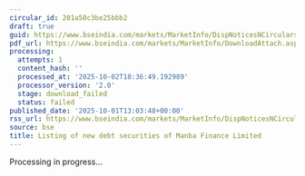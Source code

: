 ```yaml
---
circular_id: 201a50c3be25bbb2
draft: true
guid: https://www.bseindia.com/markets/MarketInfo/DispNoticesNCirculars.aspx?Noticeid={856CF54D-468B-49B6-8369-9E85B28981D2}&noticeno=20251001-60&dt=10/01/2025&icount=60&totcount=83&flag=0
pdf_url: https://www.bseindia.com/markets/MarketInfo/DownloadAttach.aspx?id=20251001-60&attachedId=
processing:
  attempts: 1
  content_hash: ''
  processed_at: '2025-10-02T18:36:49.192989'
  processor_version: '2.0'
  stage: download_failed
  status: failed
published_date: '2025-10-01T13:03:48+00:00'
rss_url: https://www.bseindia.com/markets/MarketInfo/DispNoticesNCirculars.aspx?Noticeid={856CF54D-468B-49B6-8369-9E85B28981D2}&noticeno=20251001-60&dt=10/01/2025&icount=60&totcount=83&flag=0
source: bse
title: Listing of new debt securities of Manba Finance Limited
---
```


Processing in progress...